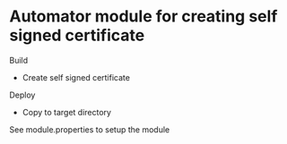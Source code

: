 Automator module for creating self signed certificate
=====================================================

Build

* Create self signed certificate

Deploy

* Copy to target directory

See module.properties to setup the module